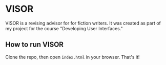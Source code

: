 # VISOR
VISOR is a revising advisor for for fiction writers.
It was created as part of my project for the course "Developing User Interfaces."

## How to run VISOR
Clone the repo, then open `index.html` in your browser.
That's it!

